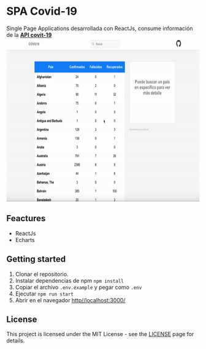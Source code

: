 # SPA Covid-19
Single Page Applications desarrollada con ReactJs, consume información de la [**API covit-19**](https://covid19api.com/)
<img src="./.github/covid19.gif" alt="demo" height="425">
## Feactures
-	ReactJs
-	Echarts

## Getting started
1. Clonar el repositorio.
2. Instalar dependencias de npm `npm install`
3. Copiar el archivo `.env.example` y pegar como `.env` 
4. Ejecutar `npm run start`
5. Abrir en el navegador [http//localhost:3000/](http://localhost:3000)


## License
This project is licensed under the MIT License - see the [LICENSE](https://opensource.org/licenses/MIT) page for details.